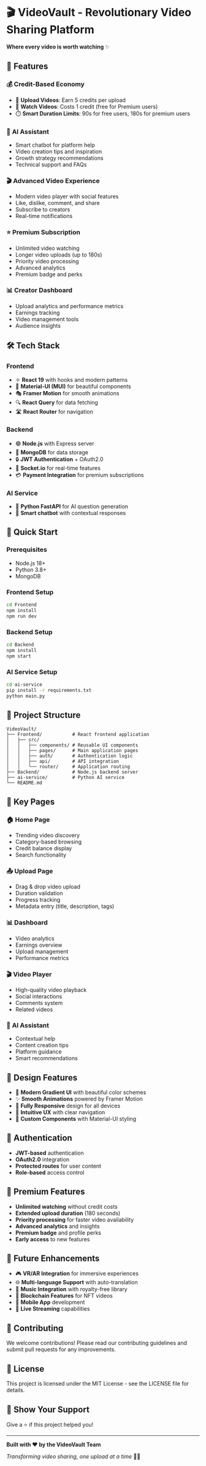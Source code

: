 # 🎬 VideoVault - Revolutionary Video Sharing Platform

**Where every video is worth watching** ✨

## 🚀 Features

### 💰 **Credit-Based Economy**
- 🎥 **Upload Videos**: Earn 5 credits per upload
- 👀 **Watch Videos**: Costs 1 credit (free for Premium users)
- ⏱️ **Smart Duration Limits**: 90s for free users, 180s for premium users

### 🤖 **AI Assistant**
- Smart chatbot for platform help
- Video creation tips and inspiration
- Growth strategy recommendations
- Technical support and FAQs

### 🎬 **Advanced Video Experience**
- Modern video player with social features
- Like, dislike, comment, and share
- Subscribe to creators
- Real-time notifications

### ⭐ **Premium Subscription**
- Unlimited video watching
- Longer video uploads (up to 180s)
- Priority video processing
- Advanced analytics
- Premium badge and perks

### 📊 **Creator Dashboard**
- Upload analytics and performance metrics
- Earnings tracking
- Video management tools
- Audience insights

## 🛠️ Tech Stack

### **Frontend**
- ⚛️ **React 19** with hooks and modern patterns
- 🎨 **Material-UI (MUI)** for beautiful components
- 🎭 **Framer Motion** for smooth animations
- 🔍 **React Query** for data fetching
- 🛣️ **React Router** for navigation

### **Backend**
- 🟢 **Node.js** with Express server
- 🍃 **MongoDB** for data storage
- 🔒 **JWT Authentication** + OAuth2.0
- 🔌 **Socket.io** for real-time features
- 💳 **Payment Integration** for premium subscriptions

### **AI Service**
- 🐍 **Python FastAPI** for AI question generation
- 🤖 **Smart chatbot** with contextual responses

## 🚀 Quick Start

### **Prerequisites**
- Node.js 18+ 
- Python 3.8+
- MongoDB

### **Frontend Setup**
```bash
cd Frontend
npm install
npm run dev
```

### **Backend Setup**
```bash
cd Backend
npm install
npm start
```

### **AI Service Setup**
```bash
cd ai-service
pip install -r requirements.txt
python main.py
```

## 📁 Project Structure

```
VideoVault/
├── Frontend/           # React frontend application
│   ├── src/
│   │   ├── components/ # Reusable UI components
│   │   ├── pages/      # Main application pages
│   │   ├── auth/       # Authentication logic
│   │   ├── api/        # API integration
│   │   └── router/     # Application routing
├── Backend/            # Node.js backend server
├── ai-service/         # Python AI service
└── README.md
```

## 🎯 Key Pages

### 🏠 **Home Page**
- Trending video discovery
- Category-based browsing
- Credit balance display
- Search functionality

### 📤 **Upload Page**
- Drag & drop video upload
- Duration validation
- Progress tracking
- Metadata entry (title, description, tags)

### 📊 **Dashboard**
- Video analytics
- Earnings overview
- Upload management
- Performance metrics

### 🎬 **Video Player**
- High-quality video playback
- Social interactions
- Comments system
- Related videos

### 🤖 **AI Assistant**
- Contextual help
- Content creation tips
- Platform guidance
- Smart recommendations

## 🎨 Design Features

- 🌈 **Modern Gradient UI** with beautiful color schemes
- ✨ **Smooth Animations** powered by Framer Motion
- 📱 **Fully Responsive** design for all devices
- 🎯 **Intuitive UX** with clear navigation
- 🎨 **Custom Components** with Material-UI styling

## 🔐 Authentication

- **JWT-based** authentication
- **OAuth2.0** integration
- **Protected routes** for user content
- **Role-based** access control

## 💎 Premium Features

- **Unlimited watching** without credit costs
- **Extended upload duration** (180 seconds)
- **Priority processing** for faster video availability
- **Advanced analytics** and insights
- **Premium badge** and profile perks
- **Early access** to new features

## 🔮 Future Enhancements

- 🎮 **VR/AR Integration** for immersive experiences
- 🌐 **Multi-language Support** with auto-translation
- 🎵 **Music Integration** with royalty-free library
- 🔗 **Blockchain Features** for NFT videos
- 📱 **Mobile App** development
- 🎪 **Live Streaming** capabilities

## 🤝 Contributing

We welcome contributions! Please read our contributing guidelines and submit pull requests for any improvements.

## 📄 License

This project is licensed under the MIT License - see the LICENSE file for details.

## 🌟 Show Your Support

Give a ⭐️ if this project helped you!

---

**Built with ❤️ by the VideoVault Team**

*Transforming video sharing, one upload at a time* 🚀✨